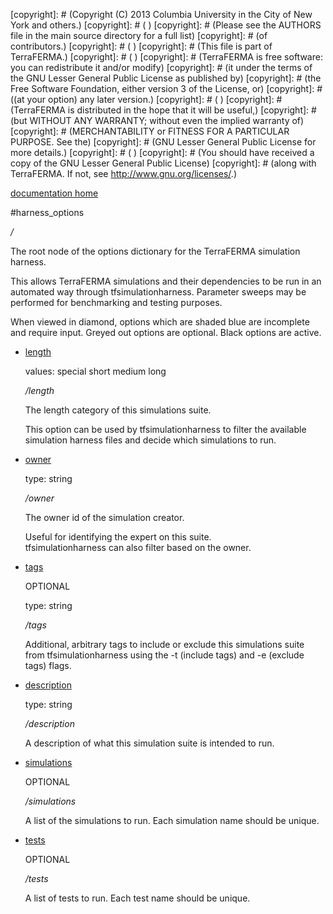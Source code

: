[copyright]: # (Copyright (C) 2013 Columbia University in the City of New York and others.)
[copyright]: # ( )
[copyright]: # (Please see the AUTHORS file in the main source directory for a full list)
[copyright]: # (of contributors.)
[copyright]: # ( )
[copyright]: # (This file is part of TerraFERMA.)
[copyright]: # ( )
[copyright]: # (TerraFERMA is free software: you can redistribute it and/or modify)
[copyright]: # (it under the terms of the GNU Lesser General Public License as published by)
[copyright]: # (the Free Software Foundation, either version 3 of the License, or)
[copyright]: # ((at your option) any later version.)
[copyright]: # ( )
[copyright]: # (TerraFERMA is distributed in the hope that it will be useful,)
[copyright]: # (but WITHOUT ANY WARRANTY; without even the implied warranty of)
[copyright]: # (MERCHANTABILITY or FITNESS FOR A PARTICULAR PURPOSE. See the)
[copyright]: # (GNU Lesser General Public License for more details.)
[copyright]: # ( )
[copyright]: # (You should have received a copy of the GNU Lesser General Public License)
[copyright]: # (along with TerraFERMA. If not, see <http://www.gnu.org/licenses/>.)

[documentation home](Documentation)

#harness_options

*/*

The root node of the options dictionary for the TerraFERMA simulation harness.

This allows TerraFERMA simulations and their dependencies to be run in an 
automated way through tfsimulationharness.  Parameter
sweeps may be performed for benchmarking and testing purposes.

When viewed in diamond, options which are shaded blue are incomplete and require input.  Greyed out options are optional.  Black options are active.

* [length](harness_options/length.md "child")

    values: special short medium long

    */length*

    The length category of this simulations suite.
    
    This option can be used by tfsimulationharness to filter the available 
    simulation harness files and decide which simulations to run.

* [owner](harness_options/owner.md "child")

    type: string

    */owner*

    The owner id of the simulation creator.
    
    Useful for identifying the expert on this suite.  
    tfsimulationharness can also filter based on the owner.

* [tags](harness_options/tags.md "child")

    OPTIONAL 

    type: string

    */tags*

    Additional, arbitrary tags to include or exclude this 
    simulations suite from tfsimulationharness using the -t (include
    tags) and -e (exclude tags) flags.

* [description](harness_options/description.md "child")

    type: string

    */description*

    A description of what this simulation suite is intended to run.

* [simulations](harness_options/simulations.md "child")

    OPTIONAL 

    */simulations*

    A list of the simulations to run.  Each simulation name should be unique.

* [tests](harness_options/tests.md "child")

    OPTIONAL 

    */tests*

    A list of tests to run.  Each test name should be unique.

[autogenerated]: # (This file was automatically generated from the schema file:/home/cwilson/repos/github/TerraFERMA/TerraFERMA/buckettools/schemas/simulations.rng.)


